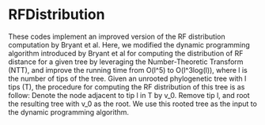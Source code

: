 # RFDistribution
These codes implement an improved version of the RF distribution computation by Bryant et al.
Here, we modified the dynamic programming algorithm introduced by Bryant et al for computing the distribution of RF distance for a given tree by leveraging the Number-Theoretic Transform (NTT), and improve the running time from O(l^5) to O(l^3log(l)), where l is the number of tips of the tree.
Given an unrooted phylogenetic tree with l tips (T), the procedure for computing the RF distribution of this tree is as follow:
Denote the node adjacent to tip l in T by v_0. Remove tip l, and root the resulting tree with v_0 as the root. We use this rooted tree as the input to the dynamic programming algorithm.


